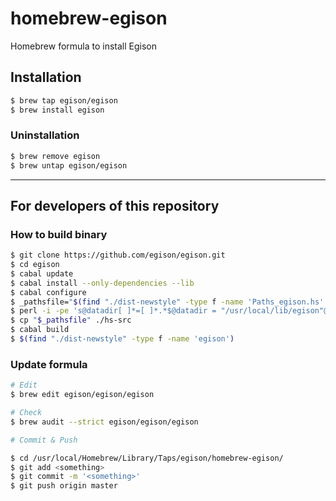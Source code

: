 # homebrew-egison
Homebrew formula to install Egison

## Installation

```sh
$ brew tap egison/egison
$ brew install egison
```

### Uninstallation

```sh
$ brew remove egison
$ brew untap egison/egison
```

* * *

## For developers of this repository

### How to build binary

```sh
$ git clone https://github.com/egison/egison.git
$ cd egison
$ cabal update
$ cabal install --only-dependencies --lib
$ cabal configure
$ _pathsfile="$(find "./dist-newstyle" -type f -name 'Paths_egison.hs' | head -n 1)"
$ perl -i -pe 's@datadir[ ]*=[ ]*.*$@datadir = "/usr/local/lib/egison"@' "$_pathsfile"
$ cp "$_pathsfile" ./hs-src
$ cabal build
$ $(find "./dist-newstyle" -type f -name 'egison')
```

### Update formula
```sh
# Edit
$ brew edit egison/egison/egison

# Check
$ brew audit --strict egison/egison/egison

# Commit & Push

$ cd /usr/local/Homebrew/Library/Taps/egison/homebrew-egison/
$ git add <something>
$ git commit -m '<something>'
$ git push origin master
```
